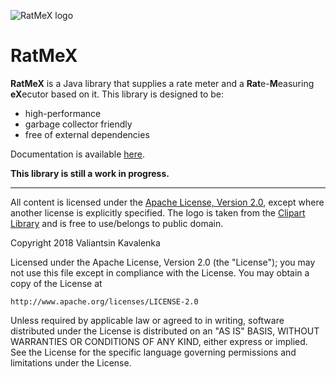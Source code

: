 ![RatMeX logo](https://stincmale.github.io/ratmex/logo-small.png)
# RatMeX
**RatMeX** is a Java library that supplies a rate meter and a **Rat**e-**M**easuring **eX**ecutor based on it. This library is designed to be:
* high-performance
* garbage collector friendly
* free of external dependencies

Documentation is available [here](https://github.com/stIncMale/ratmex/wiki).

**This library is still a work in progress.**

***

All content is licensed under the [Apache License, Version 2.0](http://www.apache.org/licenses/LICENSE-2.0), except where another license is explicitly specified.
The logo is taken from the [Clipart Library](http://clipart-library.com/clipart/3099.htm) and is free to use/belongs to public domain.

Copyright 2018 Valiantsin Kavalenka

Licensed under the Apache License, Version 2.0 (the "License");
you may not use this file except in compliance with the License.
You may obtain a copy of the License at

    http://www.apache.org/licenses/LICENSE-2.0

Unless required by applicable law or agreed to in writing, software
distributed under the License is distributed on an "AS IS" BASIS,
WITHOUT WARRANTIES OR CONDITIONS OF ANY KIND, either express or implied.
See the License for the specific language governing permissions and
limitations under the License.